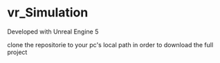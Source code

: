# vr_Simulation

Developed with Unreal Engine 5

clone the repositorie to your pc's local path in order to download the full project
